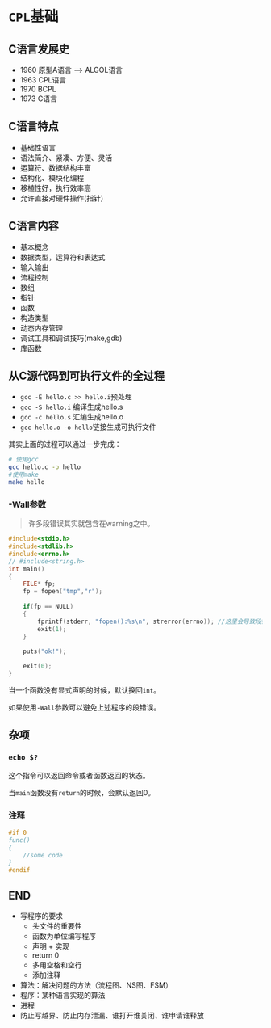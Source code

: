 # `CPL`基础

## C语言发展史

- 1960 原型A语言 --> ALGOL语言
- 1963 CPL语言
- 1970 BCPL
- 1973 C语言

## C语言特点

- 基础性语言
- 语法简介、紧凑、方便、灵活
- 运算符、数据结构丰富
- 结构化、模块化编程
- 移植性好，执行效率高
- 允许直接对硬件操作(指针)

## C语言内容

- 基本概念
- 数据类型，运算符和表达式
- 输入输出
- 流程控制
- 数组
- 指针
- 函数
- 构造类型
- 动态内存管理
- 调试工具和调试技巧(make,gdb)
- 库函数

## 从C源代码到可执行文件的全过程

- `gcc -E hello.c >> hello.i`预处理
- `gcc -S hello.i` 编译生成hello.s
- `gcc -c hello.s` 汇编生成hello.o
- `gcc hello.o -o hello`链接生成可执行文件

其实上面的过程可以通过一步完成：

```bash
# 使用gcc
gcc hello.c -o hello
#使用make 
make hello
```

### -Wall参数

> 许多段错误其实就包含在warning之中。

```c
#include<stdio.h>
#include<stdlib.h>
#include<errno.h>
// #include<string.h>
int main()
{
	FILE* fp;
	fp = fopen("tmp","r");
	
	if(fp == NULL)
	{
		fprintf(stderr, "fopen():%s\n", strerror(errno)); //这里会导致段错误
		exit(1);
	}
	
	puts("ok!");

	exit(0);
}
```

当一个函数没有显式声明的时候，默认换回`int`。

如果使用`-Wall`参数可以避免上述程序的段错误。

## 杂项

### `echo $?`

这个指令可以返回命令或者函数返回的状态。

当`main`函数没有`return`的时候，会默认返回0。

### 注释

```c
#if 0
func()
{
    //some code
}
#endif
```

## END

- 写程序的要求
  - 头文件的重要性
  - 函数为单位编写程序
  - 声明 + 实现
  - return 0
  - 多用空格和空行
  - 添加注释
- 算法：解决问题的方法（流程图、NS图、FSM）
- 程序：某种语言实现的算法
- 进程
- 防止写越界、防止内存泄漏、谁打开谁关闭、谁申请谁释放